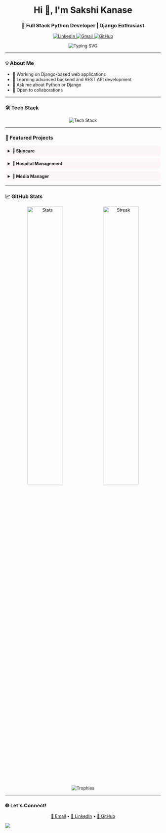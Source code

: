 <h1 align="center">Hi 👋, I'm Sakshi Kanase</h1>
<h3 align="center">🚀 Full Stack Python Developer | Django Enthusiast</h3>

<p align="center">
  <a href="https://www.linkedin.com/in/sakshi-kanase-105384326" target="_blank">
    <img src="https://img.shields.io/badge/-LinkedIn-0A66C2?logo=linkedin&logoColor=white&style=for-the-badge" alt="LinkedIn" class="social-icon"/>
  </a>
  <a href="mailto:kanase1102@gmail.com" target="_blank">
    <img src="https://img.shields.io/badge/-Gmail-EA4335?logo=gmail&logoColor=white&style=for-the-badge" alt="Gmail" class="social-icon"/>
  </a>
  <a href="https://github.com/sakshi11kanase" target="_blank">
    <img src="https://img.shields.io/badge/-GitHub-171515?logo=github&logoColor=white&style=for-the-badge" alt="GitHub" class="social-icon"/>
  </a>
</p>

<p align="center">
  <img src="https://readme-typing-svg.demolab.com?font=Fira+Code&duration=3000&pause=1000&color=FF6F91&center=true&width=435&lines=Passionate+Developer;Django+Specialist;Problem+Solver;Continuous+Learner" alt="Typing SVG" />
</p>

---

### 💡 About Me

- 🔭 Working on Django-based web applications  
- 🌱 Learning advanced backend and REST API development  
- 💬 Ask me about Python or Django  
- 🤝 Open to collaborations  

---

### 🛠️ Tech Stack

<p align="center">
  <img src="https://skillicons.dev/icons?i=python,django,html,css,mysql,git,postman,vscode" alt="Tech Stack" />
</p>

---

### 📂 Featured Projects

<details>
<summary><b>🧴 Skincare</b></summary>

- 💻 Skin-type detection and product recommendation system  
- 🧠 Quiz-based analysis engine  
- 🛠️ Django, HTML/CSS  
</details>

<details>
<summary><b>🏥 Hospital Management</b></summary>

- 🔄 Doctor-patient appointment system  
- 📊 Admin dashboard for resource tracking  
- 🛠️ Django, SQL  
</details>

<details>
<summary><b>📁 Media Manager</b></summary>

- 🎞️ Secure file upload and organization  
- 🗃️ Role-based access control  
- 🛠️ Django, AWS S3  
</details>

---

### 📈 GitHub Stats

<div align="center">
  <img src="https://github-readme-stats.vercel.app/api?username=sakshi11kanase&show_icons=true&theme=radical&hide_border=true" alt="Stats" width="48%" />
  <img src="https://github-readme-streak-stats.herokuapp.com/?user=sakshi11kanase&theme=radical&hide_border=true" alt="Streak" width="48%" />
  <img src="https://github-profile-trophy.vercel.app/?username=sakshi11kanase&theme=radical&no-frame=true&row=1" alt="Trophies" />
</div>

---

### 🌐 Let's Connect!

<p align="center">
  <a href="mailto:kanase1102@gmail.com">📧 Email</a> •
  <a href="https://www.linkedin.com/in/sakshi-kanase-105384326">🔗 LinkedIn</a> •
  <a href="https://github.com/sakshi11kanase">🐙 GitHub</a>
</p>

<img src="https://capsule-render.vercel.app/api?type=waving&color=ff69b4&height=60&section=footer" />

<style>
  .social-icon:hover {
    transform: translateY(-3px);
    transition: transform 0.2s ease;
  }
  
  details {
    background: rgba(255,111,145,0.05);
    border-radius: 8px;
    padding: 0.5rem;
    margin: 0.5rem 0;
    transition: all 0.3s ease;
  }
  
  details:hover {
    background: rgba(255,111,145,0.1);
  }
  
  details[open] {
    background: rgba(255,111,145,0.1);
  }
  
  img {
    max-width: 100%;
    height: auto;
  }
</style>
